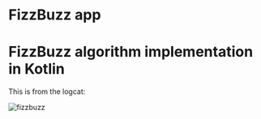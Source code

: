 # FizzBuzz app
# FizzBuzz algorithm implementation in Kotlin
This is from the logcat:

![fizzbuzz](https://user-images.githubusercontent.com/26351803/49307664-879e0f80-f4de-11e8-9b1e-cd561b7ab162.PNG)

